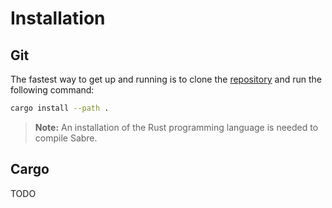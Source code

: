 # Installation

## Git

The fastest way to get up and running is to clone the [repository](https://git.sr.ht/~garritfra/sabre) and run the following command:

```sh
cargo install --path .
```

> **Note:** An installation of the Rust programming language is needed to compile Sabre.

## Cargo

TODO
